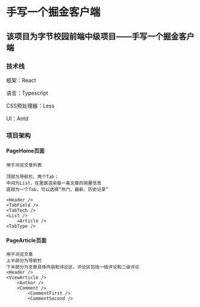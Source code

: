 # 手写一个掘金客户端

## 该项目为字节校园前端中级项目——手写一个掘金客户端

### 技术栈
框架：React

语言：Typescript

CSS预处理器：Less

UI：Antd


### 项目架构

#### PageHome页面
    用于浏览文章列表

    顶部为导航栏、两个Tab；
    中间为List，在里面渲染每一条文章的简要信息
    底部为一个Tab，可以选择“热门、最新、历史记录”

    <Header />
    <TabField />
    <TabTech />
    <List />
        <Article />
    <TabType />

#### PageArticle页面
    用于浏览文章
    上半部分为导航栏
    下半部分为文章具体内容和评论区，评论区包括一级评论和二级评论
    <Header />
    <ViewArticle />
        <Author />
        <Comment />
            <CommentFirst />
            <CommentSecond />